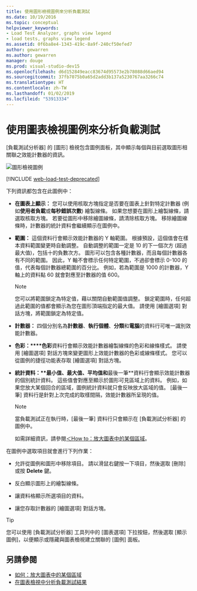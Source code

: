 ```yaml
---
title: 使用圖形檢視圖例來分析負載測試
ms.date: 10/19/2016
ms.topic: conceptual
helpviewer_keywords:
- Load Test Analyzer, graphs view legend
- load tests, graphs view legend
ms.assetid: 0f6ba8e4-1343-419c-8a9f-240cf50efed7
author: gewarren
ms.author: gewarren
manager: douge
ms.prod: visual-studio-dev15
ms.openlocfilehash: d6d152849eacc83674d95573e2b78088d66aed94
ms.sourcegitcommit: 37fb7075b0a65d2add3b137a5230767aa3266c74
ms.translationtype: HT
ms.contentlocale: zh-TW
ms.lasthandoff: 01/02/2019
ms.locfileid: "53913334"
---
```

# <a name="use-the-graphs-view-legend-to-analyze-load-tests"></a>使用圖表檢視圖例來分析負載測試

[負載測試分析器] 的 [圖形] 檢視包含圖例面板，其中顯示每個與目前選取圖形相關聯之效能計數器的資訊。

![圖形檢視圖例](../test/media/load_viewlegend.png)

[!INCLUDE [web-load-test-deprecated](includes/web-load-test-deprecated.md)]

下列資訊都包含在此圖例中：

-   **在圖表上顯示：** 您可以使用核取方塊指定是否要在圖表上針對特定計數器 (例如**使用者負載**或**每秒錯誤次數**) 繪製線條。 如果您想要在圖形上繪製線條，請選取核取方塊。 若要從圖形中移除繪圖線條，請清除核取方塊。 移除繪圖線條時，計數器的統計資料會繼續顯示在圖例中。

-   **範圍：** 這個資料行會顯示效能計數器的 Y 軸範圍。 根據預設，這個值會在樣本資料範圍變更時自動調整。 自動調整的範圍一定是 10 的下一個次方 (超過最大值)，包括十的負數次方。 圖形可以包含各種計數器，而且每個計數器各有不同的範圍。 因此，Y 軸不會標示任何特定範圍，不過卻會標示 0-100 的值，代表每個計數器總範圍的百分比。 例如，若為範圍是 1000 的計數器，Y 軸上的資料點 60 就會對應至計數器的值 600。

    > [!NOTE]
    > 您可以將範圍鎖定為特定值，藉以關閉自動範圍值調整。 鎖定範圍時，任何超過此範圍的值都會顯示為您在圖形頂端指定的最大值。 請使用 [繪圖選項] 對話方塊，將範圍鎖定為特定值。

-   **計數器：** 四個分別名為**計數器**、**執行個體**、**分類**和**電腦**的資料行可唯一識別效能計數器。

-   **色彩：****色彩**資料行會顯示效能計數器繪製線條的色彩和線條樣式。 請使用 [繪圖選項] 對話方塊來變更圖形上效能計數器的色彩或線條樣式。 您可以從圖例的捷徑功能表存取 [繪圖選項] 對話方塊。

-   **統計資料：****最小值**、**最大值**、**平均值**和**最後一筆**資料行會顯示效能計數器的個別統計資料。 這些值會對應至顯示於圖形可見區域上的資料。 例如，如果您放大某個回合的區域，圖例統計資料就只會反映放大區域的值。 [最後一筆] 資料行是針對上次完成的取樣間隔，效能計數器所呈現的值。

    > [!NOTE]
    > 當負載測試正在執行時，[最後一筆] 資料行只會顯示在 [負載測試分析器] 的圖例中。

     如需詳細資訊，請參閱[＜How to：放大圖表中的某個區域](../test/how-to-zoom-in-on-a-region-of-the-graph-in-load-test-results.md)。

在圖例中選取項目就會進行下列作業：

-   允許從圖例和圖形中移除項目。 請以滑鼠右鍵按一下項目，然後選取 [刪除] 或按 **Delete** 鍵。

-   反白顯示圖形上的繪製線條。

-   讓資料格顯示所選項目的資料。

-   讓您存取計數器的 [繪圖選項] 對話方塊。

> [!TIP]
> 您可以使用 [負載測試分析器] 工具列中的 [圖表選項] 下拉按鈕，然後選取 [顯示圖例]，以便顯示或隱藏與圖表檢視建立關聯的 [圖例] 面板。

## <a name="see-also"></a>另請參閱

- [如何：放大圖表中的某個區域](../test/how-to-zoom-in-on-a-region-of-the-graph-in-load-test-results.md)
- [在圖表檢視中分析負載測試結果](../test/analyze-load-test-results-in-the-graphs-view.md)
